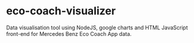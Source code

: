 # eco-coach-visualizer
Data visualisation tool using NodeJS, google charts and HTML JavaScript front-end for Mercedes Benz Eco Coach App data.
